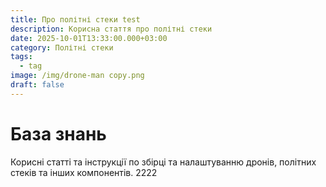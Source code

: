 ```yaml
---
title: Про політні стеки test
description: Корисна стаття про політні стеки
date: 2025-10-01T13:33:00.000+03:00
category: Політні стеки
tags:
  - tag
image: /img/drone-man copy.png
draft: false
---
```

# База знань

Корисні статті та інструкції по збірці та налаштуванню дронів, політних стеків та інших компонентів. 2222
